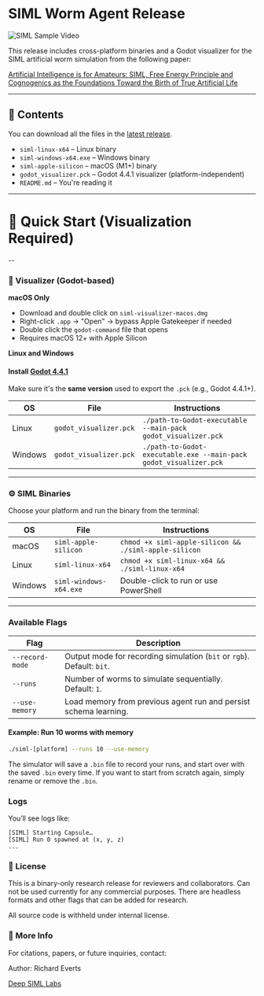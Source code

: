 # SIML Worm Agent Release

![SIML Sample Video](images/siml-run.gif)

This release includes cross-platform binaries and a Godot visualizer for the SIML artificial worm simulation from the following paper:

[Artificial Intelligence is for Amateurs: SIML, Free Energy Principle and Cognogenics as the Foundations Toward the Birth of True Artificial Life](https://www.siml.life/research/Artificial-Intelligence-is-for-Amateurs)

---

## 🐛 Contents

You can download all the files in the [latest release](https://github.com/SIML-Life/siml-release/releases/tag/v.0.1).

- `siml-linux-x64` – Linux binary
- `siml-windows-x64.exe` – Windows binary
- `siml-apple-silicon` – macOS (M1+) binary
- `godot_visualizer.pck` – Godot 4.4.1 visualizer (platform-independent)
- `README.md` – You're reading it

---

# 🚀 Quick Start (Visualization Required)

--

### 🧠 Visualizer (Godot-based)

**macOS Only**
- Download and double click on `siml-visualizer-macos.dmg`
- Right-click `.app` → "Open" → bypass Apple Gatekeeper if needed
- Double click the `godot-command` file that opens
- Requires macOS 12+ with Apple Silicon

**Linux and Windows**

#### Install [Godot 4.4.1](https://godotengine.org/download)

Make sure it's the **same version** used to export the `.pck` (e.g., Godot 4.4.1+).

| OS      | File                 | Instructions                       |
|---------|----------------------|------------------------------------|
| Linux   | `godot_visualizer.pck`     | `./path-to-Godot-executable --main-pack godot_visualizer.pck` |
| Windows | `godot_visualizer.pck` | `./path-to-Godot-executable.exe --main-pack godot_visualizer.pck` |

---

### ⚙️ SIML Binaries

Choose your platform and run the binary from the terminal:

| OS      | File                 | Instructions                       |
|---------|----------------------|------------------------------------|
| macOS   | `siml-apple-silicon` | `chmod +x siml-apple-silicon && ./siml-apple-silicon` |
| Linux   | `siml-linux-x64`     | `chmod +x siml-linux-x64 && ./siml-linux-x64` |
| Windows | `siml-windows-x64.exe` | Double-click to run or use PowerShell |

---

### Available Flags

| Flag               | Description                                                                 |
|--------------------|-----------------------------------------------------------------------------|
| `--record-mode`    | Output mode for recording simulation (`bit` or `rgb`). Default: `bit`.     |
| `--runs`           | Number of worms to simulate sequentially. Default: `1`.                    |
| `--use-memory`     | Load memory from previous agent run and persist schema learning.           |            |

#### Example: Run 10 worms with memory

```bash
./siml-[platform] --runs 10 --use-memory
```

The simulator will save a `.bin` file to record your runs, and start over with the saved `.bin` every time. If you want to start from scratch again, simply rename or remove the `.bin`. 


### Logs
You’ll see logs like:
```
[SIML] Starting Capsule…
[SIML] Run 0 spawned at (x, y, z)
...

```

### 📜 License

This is a binary-only research release for reviewers and collaborators. Can not be used currently for any commercial purposes. There are headless formats and other flags that can be added for research.

All source code is withheld under internal license.

### 🔗 More Info

For citations, papers, or future inquiries, contact:

Author: Richard Everts

[Deep SIML Labs](https://www.siml.life)
